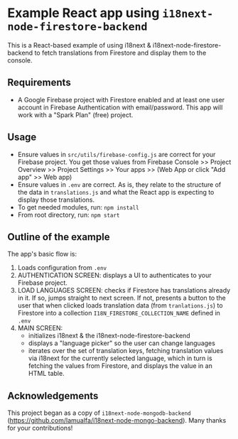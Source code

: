 # Example React app using `i18next-node-firestore-backend`

This is a React-based example of using i18next & i18next-node-firestore-backend to fetch translations from Firestore and display them to the console.

## Requirements

- A Google Firebase project with Firestore enabled and at least one user account in Firebase Authentication with email/password.  This app will work with a "Spark Plan" (free) project.

## Usage

- Ensure values in `src/utils/firebase-config.js` are correct for your Firebase project.  You get those values from Firebase Console >> Project Overview >> Project Settings >> Your apps >> (Web App or click "Add app" >> Web app)
- Ensure values in `.env` are correct.  As is, they relate to the structure of the data in `translations.js` and what the React app is expecting to display those translations.
- To get needed modules, run: `npm install`
- From root directory, run: `npm start`

## Outline of the example

The app's basic flow is:
1. Loads configuration from `.env`
1. AUTHENTICATION SCREEN: displays a UI to authenticates to your Firebase project.
1. LOAD LANGUAGES SCREEN: checks if Firestore has translations already in it.  If so, jumps straight to next screen.  If not, presents a button to the user that when clicked loads translation data (from `tranlations.js`) to Firestore into a collection `I18N_FIRESTORE_COLLECTION_NAME` defined in `.env`
1. MAIN SCREEN:
   - initializes i18next & the i18next-node-firestore-backend
   - displays a "language picker" so the user can change languages
   - iterates over the set of translation keys, fetching translation values via i18next for the currently selected language, which in turn is fetching the values from Firestore, and displays the value in an HTML table.

## Acknowledgements

This project began as a copy of `i18next-node-mongodb-backend` (https://github.com/lamualfa/i18next-node-mongo-backend).  Many thanks for your contributions!
